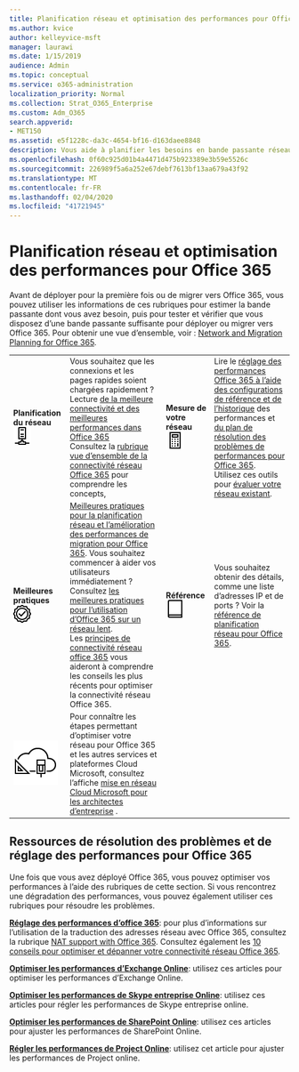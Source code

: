 ```yaml
---
title: Planification réseau et optimisation des performances pour Office 365
ms.author: kvice
author: kelleyvice-msft
manager: laurawi
ms.date: 1/15/2019
audience: Admin
ms.topic: conceptual
ms.service: o365-administration
localization_priority: Normal
ms.collection: Strat_O365_Enterprise
ms.custom: Adm_O365
search.appverid:
- MET150
ms.assetid: e5f1228c-da3c-4654-bf16-d163daee8848
description: Vous aide à planifier les besoins en bande passante réseau pour Microsoft Office 365. Une fois que vous avez déployé, revenez ici pour affiner et dépanner les performances d’Office 365.
ms.openlocfilehash: 0f60c925d01b4a4471d475b923389e3b59e5526c
ms.sourcegitcommit: 226989f5a6a252e67debf7613bf13aa679a43f92
ms.translationtype: MT
ms.contentlocale: fr-FR
ms.lasthandoff: 02/04/2020
ms.locfileid: "41721945"
---
```

# <a name="network-planning-and-performance-tuning-for-office-365"></a>Planification réseau et optimisation des performances pour Office 365
Avant de déployer pour la première fois ou de migrer vers Office 365, vous pouvez utiliser les informations de ces rubriques pour estimer la bande passante dont vous avez besoin, puis pour tester et vérifier que vous disposez d’une bande passante suffisante pour déployer ou migrer vers Office 365. Pour obtenir une vue d’ensemble, voir : [Network and Migration Planning for Office 365](network-and-migration-planning.md).
  
|||||
|:-----|:-----|:-----|:-----|
|**Planification du réseau** <br/> ![Réseau](media/5e9dcd06-601b-4b28-88dc-f524e7548794.png)           <br/> |Vous souhaitez que les connexions et les pages rapides soient chargées rapidement ?  <br/> Lecture [de la meilleure connectivité et des meilleures performances dans Office 365](https://aka.ms/o365perfprinciples) <br/> Consultez la [rubrique vue d’ensemble de la connectivité réseau Office 365](https://docs.microsoft.com/office365/enterprise/office-365-networking-overview) pour comprendre les concepts,  <br/> |**Mesure de votre réseau** <br/> ![Calculatrice](media/d690a132-4884-40eb-a918-526bb3dff3cc.png)           <br/> |Lire le [réglage des performances Office 365 à l’aide des configurations de référence et de l’historique](performance-tuning-using-baselines-and-history.md) des performances et [du plan de résolution des problèmes de performances pour Office 365](performance-troubleshooting-plan.md).  <br/> Utilisez ces outils pour [évaluer votre réseau existant](network-and-migration-planning.md#calculators).  <br/> |
|**Meilleures pratiques** <br/> ![Meilleures pratiques](media/2a659a5c-1007-47d3-a6c6-a19e018ab29b.png)           <br/> |[Meilleures pratiques pour la planification réseau et l’amélioration des performances de migration pour Office 365](network-and-migration-planning.md#BestPractices). Vous souhaitez commencer à aider vos utilisateurs immédiatement ? Consultez [les meilleures pratiques pour l’utilisation d’Office 365 sur un réseau lent](https://support.office.com/article/fd16c8d2-4799-4c39-8fd7-045f06640166).  <br/> Les [principes de connectivité réseau office 365](https://aka.ms/o365networkingprinciples) vous aideront à comprendre les conseils les plus récents pour optimiser la connectivité réseau Office 365.  <br/> |**Référence** <br/> ![Livre ou journal](media/56dff3c1-f605-48d8-811f-7d13ce639ecd.png)           <br/> |Vous souhaitez obtenir des détails, comme une liste d’adresses IP et de ports ? Voir la [référence de planification réseau pour Office 365](network-and-migration-planning.md#NetReference).  <br/> |
|![Consultez l’affiche mise en réseau Cloud Microsoft pour les architectes d’entreprise](media/3094be9f-2407-4fa5-896d-aa66ef7b9bb9.png)           <br/> |Pour connaître les étapes permettant d’optimiser votre réseau pour Office 365 et les autres services et plateformes Cloud Microsoft, consultez l’affiche [mise en réseau Cloud Microsoft pour les architectes d’entreprise](https://aka.ms/cloudarchnetworking) .  <br/> |
   
## <a name="performance-tuning-and-troubleshooting-resources-for-office-365"></a>Ressources de résolution des problèmes et de réglage des performances pour Office 365
<a name="apptuning"> </a>

Une fois que vous avez déployé Office 365, vous pouvez optimiser vos performances à l’aide des rubriques de cette section. Si vous rencontrez une dégradation des performances, vous pouvez également utiliser ces rubriques pour résoudre les problèmes.
  
 **[Réglage des performances d’office 365](tune-office-365-performance.md)**: pour plus d’informations sur l’utilisation de la traduction des adresses réseau avec Office 365, consultez la rubrique [NAT support with Office 365](nat-support-with-office-365.md). Consultez également les [10 conseils pour optimiser et dépanner votre connectivité réseau Office 365](https://docs.microsoft.com/archive/blogs/onthewire/top-10-tips-for-optimising-troubleshooting-your-office-365-network-connectivity). 
  
 **[Optimiser les performances d’Exchange Online](tune-exchange-online-performance.md)**: utilisez ces articles pour optimiser les performances d’Exchange Online. 
  
 **[Optimiser les performances de Skype entreprise Online](tune-skype-for-business-online-performance.md)**: utilisez ces articles pour régler les performances de Skype entreprise online. 
  
 **[Optimiser les performances de SharePoint Online](tune-sharepoint-online-performance.md)**: utilisez ces articles pour ajuster les performances de SharePoint Online. 
  
 **[Régler les performances de Project Online](https://support.office.com/article/12ba0ebd-c616-42e5-b9b6-cad570e8409c)**: utilisez cet article pour ajuster les performances de Project online. 
  

